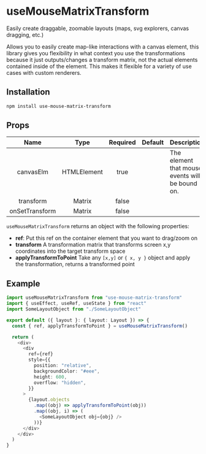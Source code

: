 # useMouseMatrixTransform

Easily create draggable, zoomable layouts (maps, svg explorers, canvas dragging, etc.)

Allows you to easily create map-like interactions with a canvas element, this
library gives you flexibility in what context you use the transformations because
it just outputs/changes a transform matrix, not the actual elements contained
inside of the element. This makes it flexible for a variety of use cases with
custom renderers.

## Installation

```bash
npm install use-mouse-matrix-transform
```

## Props

|      Name      |    Type     | Required | Default | Description                                     |
| :------------: | :---------: | :------: | :-----: | ----------------------------------------------- |
|   canvasElm    | HTMLElement |   true   |         | The element that mouse events will be bound on. |
|   transform    |   Matrix    |  false   |         |                                                 |
| onSetTransform |   Matrix    |  false   |         |                                                 |

`useMouseMatrixTransform` returns an object with the following properties:

- **ref**: Put this ref on the container element that you want to drag/zoom on
- **transform** A transformation matrix that transforms screen x,y coordinates into the target transform space
- **applyTransformToPoint** Take any `[x,y]` or `{ x, y }` object and apply the transformation, returns a transformed point

## Example

```ts
import useMouseMatrixTransform from "use-mouse-matrix-transform"
import { useEffect, useRef, useState } from "react"
import SomeLayoutObject from "./SomeLayoutObject"

export default ({ layout }: { layout: Layout }) => {
  const { ref, applyTransformToPoint } = useMouseMatrixTransform()

  return (
    <div>
      <div
        ref={ref}
        style={{
          position: "relative",
          backgroundColor: "#eee",
          height: 600,
          overflow: "hidden",
        }}
      >
        {layout.objects
          .map((obj) => applyTransformToPoint(obj))
          .map((obj, i) => (
            <SomeLayoutObject obj={obj} />
          ))}
      </div>
    </div>
  )
}
```
